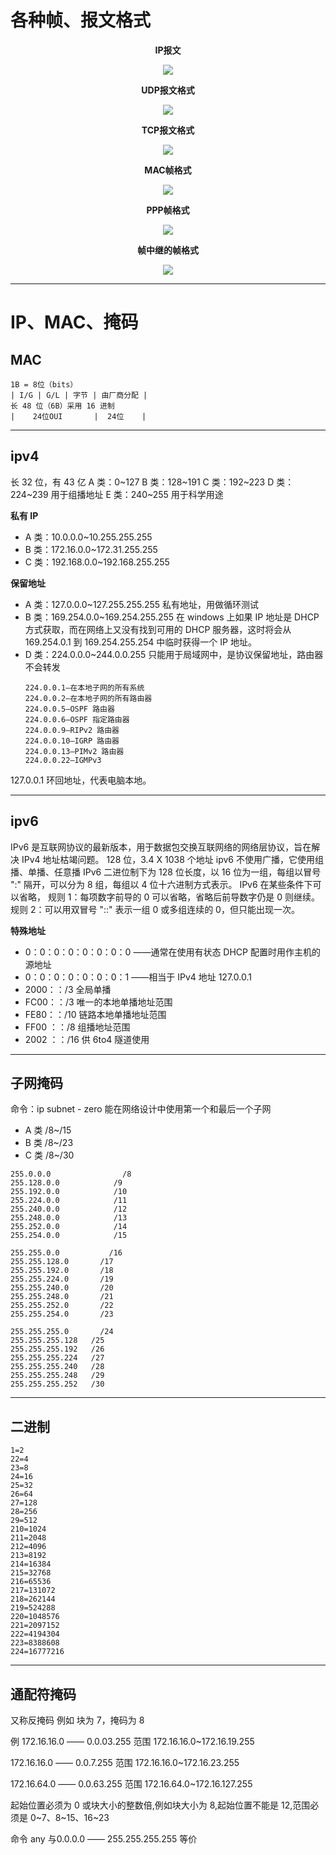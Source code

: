 # 各种帧、报文格式

<p align="center"><b>IP报文</b></p>
<p align="center">
    <img src="../../../img/运维/Network/0/1.jpg">
</p>

<p align="center"><b>UDP报文格式</b></p>
<p align="center">
    <img src="../../../img/运维/Network/0/2.png">
</p>

<p align="center"><b>TCP报文格式</b></p>
<p align="center">
    <img src="../../../img/运维/Network/0/3.jpg">
</p>

<p align="center"><b>MAC帧格式</b></p>
<p align="center">
    <img src="../../../img/运维/Network/0/4.png">
</p>

<p align="center"><b>PPP帧格式</b></p>
<p align="center">
    <img src="../../../img/运维/Network/0/5.png">
</p>

<p align="center"><b>帧中继的帧格式</b></p>
<p align="center">
    <img src="../../../img/运维/Network/0/6.jpg">
</p>

---

# IP、MAC、掩码
## MAC
```
1B = 8位（bits）
| I/G | G/L | 字节 | 由厂商分配 |
长 48 位（6B）采用 16 进制
|    24位OUI       |  24位    |
```

---

## ipv4
长 32 位，有 43 亿
A 类：0~127
B 类：128~191
C 类：192~223
D 类：224~239 用于组播地址
E 类：240~255 用于科学用途

**私有 IP**

- A 类：10.0.0.0~10.255.255.255
- B 类：172.16.0.0~172.31.255.255
- C 类：192.168.0.0~192.168.255.255

**保留地址**

- A 类：127.0.0.0~127.255.255.255 私有地址，用做循环测试
- B 类：169.254.0.0~169.254.255.255 在 windows 上如果 IP 地址是 DHCP 方式获取，而在网络上又没有找到可用的 DHCP 服务器，这时将会从 169.254.0.1 到 169.254.255.254 中临时获得一个 IP 地址。
- D 类：224.0.0.0~244.0.0.255 只能用于局域网中，是协议保留地址，路由器不会转发
    ```
    224.0.0.1–在本地子网的所有系统
    224.0.0.2–在本地子网的所有路由器
    224.0.0.5–OSPF 路由器
    224.0.0.6–OSPF 指定路由器
    224.0.0.9–RIPv2 路由器
    224.0.0.10–IGRP 路由器
    224.0.0.13–PIMv2 路由器
    224.0.0.22–IGMPv3
    ```

127.0.0.1 环回地址，代表电脑本地。

---

## ipv6
IPv6 是互联网协议的最新版本，用于数据包交换互联网络的网络层协议，旨在解决 IPv4 地址枯竭问题。
128 位，3.4 X 1038 个地址
ipv6 不使用广播，它使用组播、单播、任意播
IPv6 二进位制下为 128 位长度，以 16 位为一组，每组以冒号 ":" 隔开，可以分为 8 组，每组以 4 位十六进制方式表示。
IPv6 在某些条件下可以省略，
规则 1：每项数字前导的 0 可以省略，省略后前导数字仍是 0 则继续。
规则 2：可以用双冒号 "::" 表示一组 0 或多组连续的 0，但只能出现一次。

**特殊地址**
- 0：0：0：0：0：0：0：0 ——通常在使用有状态 DHCP 配置时用作主机的源地址
- 0：0：0：0：0：0：0：1 ——相当于 IPv4 地址 127.0.0.1
- 2000：：/3 全局单播
- FC00：：/3 唯一的本地单播地址范围
- FE80：：/10 链路本地单播地址范围
- FF00 ：：/8 组播地址范围
- 2002 ：：/16 供 6to4 隧道使用

---

## 子网掩码
命令：ip subnet - zero 能在网络设计中使用第一个和最后一个子网

- A 类 /8~/15
- B 类 /8~/23
- C 类 /8~/30

```
255.0.0.0                /8
255.128.0.0            /9
255.192.0.0            /10
255.224.0.0            /11
255.240.0.0            /12
255.248.0.0            /13
255.252.0.0            /14
255.254.0.0            /15

255.255.0.0           /16
255.255.128.0       /17
255.255.192.0       /18
255.255.224.0       /19
255.255.240.0       /20
255.255.248.0       /21
255.255.252.0       /22
255.255.254.0       /23

255.255.255.0       /24
255.255.255.128   /25
255.255.255.192   /26
255.255.255.224   /27
255.255.255.240   /28
255.255.255.248   /29
255.255.255.252   /30
```

---

## 二进制
```
1=2
22=4
23=8
24=16
25=32
26=64
27=128
28=256
29=512
210=1024
211=2048
212=4096
213=8192
214=16384
215=32768
216=65536
217=131072
218=262144
219=524288
220=1048576
221=2097152
222=4194304
223=8388608
224=16777216
```

---

## 通配符掩码
又称反掩码
例如
块为 7，掩码为 8

例
172.16.16.0 —— 0.0.03.255 范围 172.16.16.0~172.16.19.255

172.16.16.0 —— 0.0.7.255 范围 172.16.16.0~172.16.23.255

172.16.64.0 —— 0.0.63.255 范围 172.16.64.0~172.16.127.255

起始位置必须为 0 或块大小的整数倍,例如块大小为 8,起始位置不能是 12,范围必须是 0~7、8~15、16~23

命令 any 与0.0.0.0 —— 255.255.255.255 等价

